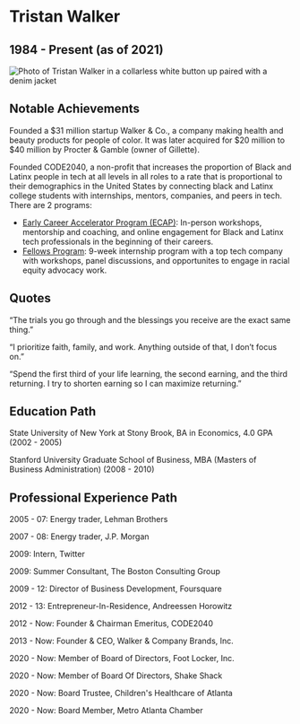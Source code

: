 <html lang="en">

<head>
  <meta charset="UTF-8">
  <meta name="viewport" content="width=device-width, initial-scale=1.0">
  <meta http-equiv="X-UA-Compatible" content="ie=edge">
  <link rel="stylesheet" href="/css/main.css">
</head>

<body>
  <h1>Tristan Walker</h1>
  <h2>1984 - Present (as of 2021)</h2>

  <img src="http://d279m997dpfwgl.cloudfront.net/wp/2020/07/Tristan-1000x722.jpg" alt="Photo of Tristan Walker in a collarless white button up paired with a denim jacket">

  <h2>Notable Achievements</h2>

  <p>Founded a $31 million startup Walker & Co., a company making health and beauty products for people of color. It was later acquired for $20 million to $40 million by Procter & Gamble (owner of Gillette).</p>
  <p>Founded CODE2040, a non-profit that increases the proportion of Black and Latinx people in tech at all levels in all roles to a rate that is proportional to their demographics in the United States by connecting black and Latinx college students
    with internships, mentors, companies, and peers in tech. There are 2 programs:</p>
  <ul>
    <li><a href="http://www.code2040.org/early-career-accelerator-program">Early Career Accelerator Program (ECAP)</a>: In-person workshops, mentorship and coaching, and online engagement for Black and Latinx tech professionals in the
      beginning of their careers.</li>
    <li><a href="http://www.code2040.org/fellows-program">Fellows Program</a>: 9-week internship program with a top tech company with workshops, panel discussions, and opportunites to engage in racial equity advocacy work.</li>
  </ul>

  <h2>Quotes</h2>

  <p>“The trials you go through and the blessings you receive are the exact same thing.”</p>
  <p>“I prioritize faith, family, and work. Anything outside of that, I don’t focus on.”</p>
  <p>“Spend the first third of your life learning, the second earning, and the third returning. I try to shorten earning so I can maximize returning.”</p>

  <h2>Education Path</h2>

  <p>State University of New York at Stony Brook, BA in Economics, 4.0 GPA (2002 - 2005)</p>
  <p>Stanford University Graduate School of Business, MBA (Masters of Business Administration) (2008 - 2010)</p>

  <h2>Professional Experience Path</h2>

  <p>2005 - 07: Energy trader, Lehman Brothers</p>
  <p>2007 - 08: Energy trader, J.P. Morgan</p>
  <p>2009: Intern, Twitter</p>
  <p>2009: Summer Consultant, The Boston Consulting Group</p>
  <p>2009 - 12: Director of Business Development, Foursquare</p>
  <p>2012 - 13: Entrepreneur-In-Residence, Andreessen Horowitz</p>
  <p>2012 - Now: Founder & Chairman Emeritus, CODE2040</p>
  <p>2013 - Now: Founder & CEO, Walker & Company Brands, Inc.</p>
  <p>2020 - Now: Member of Board of Directors, Foot Locker, Inc.</p>
  <p>2020 - Now: Member of Board Of Directors, Shake Shack</p>
  <p>2020 - Now: Board Trustee, Children's Healthcare of Atlanta</p>
  <p>2020 - Now: Board Member, Metro Atlanta Chamber</p>

</body>

</html>
